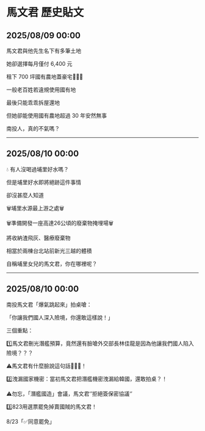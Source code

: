 # 馬文君 歷史貼文

## 2025/08/09 00:00

馬文君與他先生名下有多筆土地

她卻選擇每月僅付 6,400 元

租下 700 坪國有農地蓋豪宅🌳🏡🌳



一般老百姓若違規使用國有地

最後只能乖乖拆屋還地

但她卻能使用國有農地超過 30 年安然無事



南投人，真的不氣嗎？

---

## 2025/08/10 00:00

💧 有人沒喝過埔里好水嗎？

但是埔里好水即將絕跡這件事情

卻沒甚麼人知道



🗑️埔里水源最上游之處🗑️

🗑️準備開發一座高達26公頃的廢棄物掩埋場🗑️



將收納渣飛灰、醫療廢棄物

相當於兩棟台北站前新光三越的體積



自稱埔里女兒的馬文君，你在哪裡呢？

---

## 2025/08/10 00:00

南投馬文君「爆氣跳起來」拍桌嗆：

「你讓我們國人深入險境，你還敢這樣說！」



三個重點：

1️⃣馬文君刪光潛艦預算，竟然還有臉嗆外交部長林佳龍是因為他讓我們國人陷入險境？？？

⚠️馬文君有什麼臉說這句話💢💢💢！

2️⃣洩漏國家機密：當初馬文君把潛艦機密洩漏給韓國，還敢拍桌？！

⚠️勿忘，「潛艦國造」會議，馬文君‘’拒絕簽保密協議‘’

3️⃣823用選票罷免掉賣國賊的馬文君！



8/23「✅同意罷免」